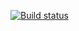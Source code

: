 [![Build status](https://ci.appveyor.com/api/projects/status/tyh0dbnxqs077k0r/branch/main?svg=true)](https://ci.appveyor.com/project/Artem-Molchanov/postmanecho/branch/main)
